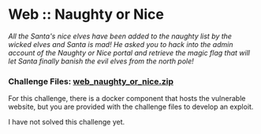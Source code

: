 # Web :: Naughty or Nice

*All the Santa's nice elves have been added to the naughty list by the wicked elves and Santa is mad! He asked you to hack into the admin account of the Naughty or Nice portal and retrieve the magic flag that will let Santa finally banish the evil elves from the north pole!*

### Challenge Files: [web_naughty_or_nice.zip](web_naughty_or_nice.zip)

For this challenge, there is a docker component that hosts the vulnerable website, but you are provided with the challenge files to develop an exploit.

I have not solved this challenge yet.
